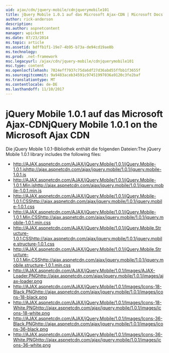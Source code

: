 ```yaml
---
uid: ajax/cdn/jquery-mobile/cdnjquerymobile101
title: jQuery Mobile 1.0.1 auf das Microsoft Ajax-CDN | Microsoft Docs
author: rick-anderson
description: 
ms.author: aspnetcontent
manager: wpickett
ms.date: 07/23/2014
ms.topic: article
ms.assetid: bdffb1f1-19e7-4b95-b73a-de94cd19ae8b
ms.technology: 
ms.prod: .net-framework
msc.legacyurl: /ajax/cdn/jquery-mobile/cdnjquerymobile101
msc.type: content
ms.openlocfilehash: 7024eff7937c75da6df27d36abd55ffbb1f3655f
ms.sourcegitcommit: 9a9483aceb34591c97451997036a9120c3fe2baf
ms.translationtype: MT
ms.contentlocale: de-DE
ms.lasthandoff: 11/10/2017
---
```

<a name="jquery-mobile-101-on-the-microsoft-ajax-cdn"></a><span data-ttu-id="7e624-102">jQuery Mobile 1.0.1 auf das Microsoft Ajax-CDN</span><span class="sxs-lookup"><span data-stu-id="7e624-102">jQuery Mobile 1.0.1 on the Microsoft Ajax CDN</span></span>
====================
<span data-ttu-id="7e624-103">Die jQuery Mobile 1.0.1-Bibliothek enthält die folgenden Dateien:</span><span class="sxs-lookup"><span data-stu-id="7e624-103">The jQuery Mobile 1.0.1 library includes the following files:</span></span>

- <span data-ttu-id="7e624-104">http://AJAX.aspnetcdn.com/AJAX/jQuery.Mobile/1.0.1/jQuery.Mobile-1.0.1.js</span><span class="sxs-lookup"><span data-stu-id="7e624-104">http://ajax.aspnetcdn.com/ajax/jquery.mobile/1.0.1/jquery.mobile-1.0.1.js</span></span>
- <span data-ttu-id="7e624-105">http://AJAX.aspnetcdn.com/AJAX/jQuery.Mobile/1.0.1/jQuery.Mobile-1.0.1.Min.js</span><span class="sxs-lookup"><span data-stu-id="7e624-105">http://ajax.aspnetcdn.com/ajax/jquery.mobile/1.0.1/jquery.mobile-1.0.1.min.js</span></span>
- <span data-ttu-id="7e624-106">http://AJAX.aspnetcdn.com/AJAX/jQuery.Mobile/1.0.1/jQuery.Mobile-1.0.1.CSS</span><span class="sxs-lookup"><span data-stu-id="7e624-106">http://ajax.aspnetcdn.com/ajax/jquery.mobile/1.0.1/jquery.mobile-1.0.1.css</span></span>
- <span data-ttu-id="7e624-107">http://AJAX.aspnetcdn.com/AJAX/jQuery.Mobile/1.0.1/jQuery.Mobile-1.0.1.Min.CSS</span><span class="sxs-lookup"><span data-stu-id="7e624-107">http://ajax.aspnetcdn.com/ajax/jquery.mobile/1.0.1/jquery.mobile-1.0.1.min.css</span></span>
- <span data-ttu-id="7e624-108">http://AJAX.aspnetcdn.com/AJAX/jQuery.Mobile/1.0.1/jQuery.Mobile.Structure-1.0.1.CSS</span><span class="sxs-lookup"><span data-stu-id="7e624-108">http://ajax.aspnetcdn.com/ajax/jquery.mobile/1.0.1/jquery.mobile.structure-1.0.1.css</span></span>
- <span data-ttu-id="7e624-109">http://AJAX.aspnetcdn.com/AJAX/jQuery.Mobile/1.0.1/jQuery.Mobile.Structure-1.0.1.Min.CSS</span><span class="sxs-lookup"><span data-stu-id="7e624-109">http://ajax.aspnetcdn.com/ajax/jquery.mobile/1.0.1/jquery.mobile.structure-1.0.1.min.css</span></span>
- <span data-ttu-id="7e624-110">http://AJAX.aspnetcdn.com/AJAX/jQuery.Mobile/1.0.1/Images/AJAX-Loader.PNG</span><span class="sxs-lookup"><span data-stu-id="7e624-110">http://ajax.aspnetcdn.com/ajax/jquery.mobile/1.0.1/images/ajax-loader.png</span></span>
- <span data-ttu-id="7e624-111">http://AJAX.aspnetcdn.com/AJAX/jQuery.Mobile/1.0.1/Images/Icons-18-Black.PNG</span><span class="sxs-lookup"><span data-stu-id="7e624-111">http://ajax.aspnetcdn.com/ajax/jquery.mobile/1.0.1/images/icons-18-black.png</span></span>
- <span data-ttu-id="7e624-112">http://AJAX.aspnetcdn.com/AJAX/jQuery.Mobile/1.0.1/Images/Icons-18-White.PNG</span><span class="sxs-lookup"><span data-stu-id="7e624-112">http://ajax.aspnetcdn.com/ajax/jquery.mobile/1.0.1/images/icons-18-white.png</span></span>
- <span data-ttu-id="7e624-113">http://AJAX.aspnetcdn.com/AJAX/jQuery.Mobile/1.0.1/Images/Icons-36-Black.PNG</span><span class="sxs-lookup"><span data-stu-id="7e624-113">http://ajax.aspnetcdn.com/ajax/jquery.mobile/1.0.1/images/icons-36-black.png</span></span>
- <span data-ttu-id="7e624-114">http://AJAX.aspnetcdn.com/AJAX/jQuery.Mobile/1.0.1/Images/Icons-36-White.PNG</span><span class="sxs-lookup"><span data-stu-id="7e624-114">http://ajax.aspnetcdn.com/ajax/jquery.mobile/1.0.1/images/icons-36-white.png</span></span>
